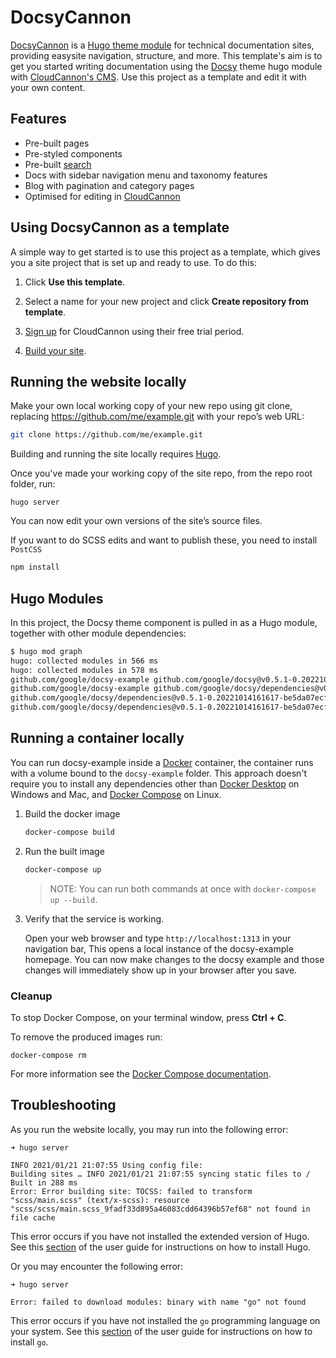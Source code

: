 # DocsyCannon

[DocsyCannon][] is a [Hugo theme module][] for technical documentation sites, providing easysite navigation, structure, and more. This template's aim is to get you started writing documentation using the [Docsy][] theme hugo module with [CloudCannon's CMS][]. Use this project as a template and edit it with your own content.

## Features

- Pre-built pages
- Pre-styled components
- Pre-built [search](www.pagefind.app)
- Docs with sidebar navigation menu and taxonomy features
- Blog with pagination and category pages
- Optimised for editing in [CloudCannon](www.cloudcannon.com)


## Using DocsyCannon as a template

A simple way to get started is to use this project as a template, which gives you a site project that is set up and ready to use. To do this:

1. Click **Use this template**.

2. Select a name for your new project and click **Create repository from template**.

3. [Sign up][] for CloudCannon using their free trial period.

4. [Build your site][].

## Running the website locally

Make your own local working copy of your new repo using git clone, replacing https://github.com/me/example.git with your repo’s web URL:

```bash
git clone https://github.com/me/example.git
```

Building and running the site locally requires [Hugo](https://gohugo.io).

Once you've made your working copy of the site repo, from the repo root folder, run:

```
hugo server
```

You can now edit your own versions of the site’s source files.

If you want to do SCSS edits and want to publish these, you need to install `PostCSS`

```bash
npm install
```

## Hugo Modules

In this project, the Docsy theme component is pulled in as a Hugo module, together with other module dependencies:

```bash
$ hugo mod graph
hugo: collected modules in 566 ms
hugo: collected modules in 578 ms
github.com/google/docsy-example github.com/google/docsy@v0.5.1-0.20221017155306-99eacb09ffb0
github.com/google/docsy-example github.com/google/docsy/dependencies@v0.5.1-0.20221014161617-be5da07ecff1
github.com/google/docsy/dependencies@v0.5.1-0.20221014161617-be5da07ecff1 github.com/twbs/bootstrap@v4.6.2+incompatible
github.com/google/docsy/dependencies@v0.5.1-0.20221014161617-be5da07ecff1 github.com/FortAwesome/Font-Awesome@v0.0.0-20220831210243-d3a7818c253f
```

## Running a container locally

You can run docsy-example inside a [Docker](https://docs.docker.com/)
container, the container runs with a volume bound to the `docsy-example`
folder. This approach doesn't require you to install any dependencies other
than [Docker Desktop](https://www.docker.com/products/docker-desktop) on
Windows and Mac, and [Docker Compose](https://docs.docker.com/compose/install/)
on Linux.

1. Build the docker image

   ```bash
   docker-compose build
   ```

1. Run the built image

   ```bash
   docker-compose up
   ```

   > NOTE: You can run both commands at once with `docker-compose up --build`.

1. Verify that the service is working.

   Open your web browser and type `http://localhost:1313` in your navigation bar,
   This opens a local instance of the docsy-example homepage. You can now make
   changes to the docsy example and those changes will immediately show up in your
   browser after you save.

### Cleanup

To stop Docker Compose, on your terminal window, press **Ctrl + C**.

To remove the produced images run:

```console
docker-compose rm
```

For more information see the [Docker Compose
documentation](https://docs.docker.com/compose/gettingstarted/).

## Troubleshooting

As you run the website locally, you may run into the following error:

```
➜ hugo server

INFO 2021/01/21 21:07:55 Using config file:
Building sites … INFO 2021/01/21 21:07:55 syncing static files to /
Built in 288 ms
Error: Error building site: TOCSS: failed to transform "scss/main.scss" (text/x-scss): resource "scss/scss/main.scss_9fadf33d895a46083cdd64396b57ef68" not found in file cache
```

This error occurs if you have not installed the extended version of Hugo.
See this [section](https://www.docsy.dev/docs/get-started/docsy-as-module/installation-prerequisites/#install-hugo) of the user guide for instructions on how to install Hugo.

Or you may encounter the following error:

```
➜ hugo server

Error: failed to download modules: binary with name "go" not found
```

This error occurs if you have not installed the `go` programming language on your system.
See this [section](https://www.docsy.dev/docs/get-started/docsy-as-module/installation-prerequisites/#install-go-language) of the user guide for instructions on how to install `go`.

[alternate dashboard]: https://app.netlify.com/sites/goldydocs/deploys
[deploys]: https://app.netlify.com/sites/docsy-example/deploys
[docsy user guide]: https://docsy.dev/docs
[Docsy]: https://github.com/google/docsy
[docsycannon]: #
[example.docsy.dev]: https://example.docsy.dev
[hugo theme module]: https://gohugo.io/hugo-modules/use-modules/#use-a-module-for-a-theme
[CloudCannon's CMS]: https://cloudcannon.com/
[Sign up]: https://app.cloudcannon.com/register?trial=cc_standard
[Build your site]: https://cloudcannon.com/community/learn/hugo-cms---get-started-with-cloudcannon/